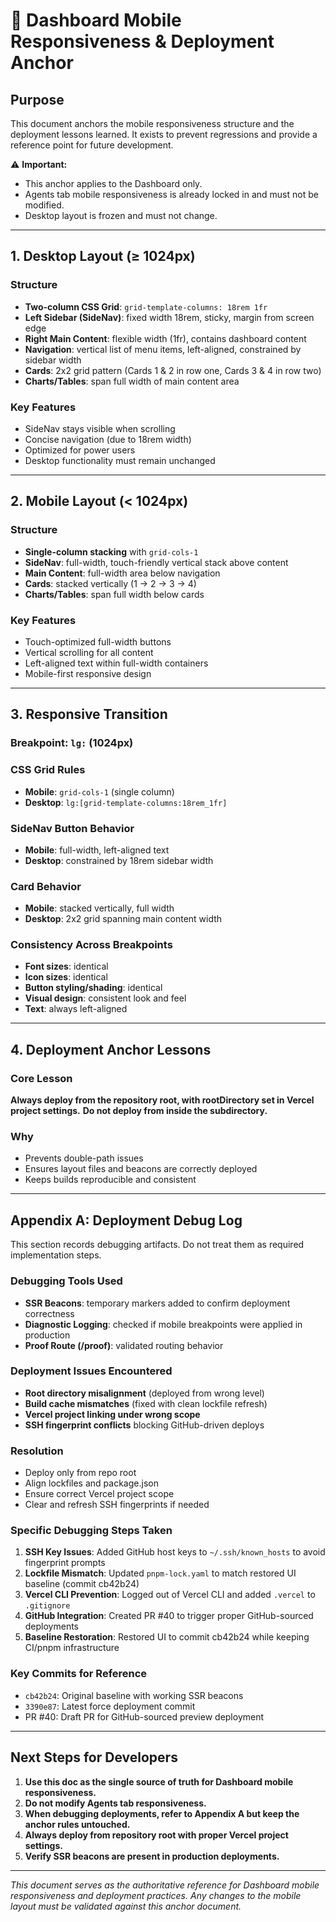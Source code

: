 # 📱 Dashboard Mobile Responsiveness & Deployment Anchor

## Purpose

This document anchors the mobile responsiveness structure and the deployment lessons learned. It exists to prevent regressions and provide a reference point for future development.

⚠️ **Important:**
- This anchor applies to the Dashboard only.
- Agents tab mobile responsiveness is already locked in and must not be modified.
- Desktop layout is frozen and must not change.

---

## 1. Desktop Layout (≥ 1024px)

### Structure
- **Two-column CSS Grid**: `grid-template-columns: 18rem 1fr`
- **Left Sidebar (SideNav)**: fixed width 18rem, sticky, margin from screen edge
- **Right Main Content**: flexible width (1fr), contains dashboard content
- **Navigation**: vertical list of menu items, left-aligned, constrained by sidebar width
- **Cards**: 2x2 grid pattern (Cards 1 & 2 in row one, Cards 3 & 4 in row two)
- **Charts/Tables**: span full width of main content area

### Key Features
- SideNav stays visible when scrolling
- Concise navigation (due to 18rem width)
- Optimized for power users
- Desktop functionality must remain unchanged

---

## 2. Mobile Layout (< 1024px)

### Structure
- **Single-column stacking** with `grid-cols-1`
- **SideNav**: full-width, touch-friendly vertical stack above content
- **Main Content**: full-width area below navigation
- **Cards**: stacked vertically (1 → 2 → 3 → 4)
- **Charts/Tables**: span full width below cards

### Key Features
- Touch-optimized full-width buttons
- Vertical scrolling for all content
- Left-aligned text within full-width containers
- Mobile-first responsive design

---

## 3. Responsive Transition

### Breakpoint: `lg:` (1024px)

### CSS Grid Rules
- **Mobile**: `grid-cols-1` (single column)
- **Desktop**: `lg:[grid-template-columns:18rem_1fr]`

### SideNav Button Behavior
- **Mobile**: full-width, left-aligned text
- **Desktop**: constrained by 18rem sidebar width

### Card Behavior
- **Mobile**: stacked vertically, full width
- **Desktop**: 2x2 grid spanning main content width

### Consistency Across Breakpoints
- **Font sizes**: identical
- **Icon sizes**: identical
- **Button styling/shading**: identical
- **Visual design**: consistent look and feel
- **Text**: always left-aligned

---

## 4. Deployment Anchor Lessons

### Core Lesson

**Always deploy from the repository root, with rootDirectory set in Vercel project settings.**
**Do not deploy from inside the subdirectory.**

### Why
- Prevents double-path issues
- Ensures layout files and beacons are correctly deployed
- Keeps builds reproducible and consistent

---

## Appendix A: Deployment Debug Log

This section records debugging artifacts. Do not treat them as required implementation steps.

### Debugging Tools Used
- **SSR Beacons**: temporary markers added to confirm deployment correctness
- **Diagnostic Logging**: checked if mobile breakpoints were applied in production
- **Proof Route (/__proof__)**: validated routing behavior

### Deployment Issues Encountered
- **Root directory misalignment** (deployed from wrong level)
- **Build cache mismatches** (fixed with clean lockfile refresh)
- **Vercel project linking under wrong scope**
- **SSH fingerprint conflicts** blocking GitHub-driven deploys

### Resolution
- Deploy only from repo root
- Align lockfiles and package.json
- Ensure correct Vercel project scope
- Clear and refresh SSH fingerprints if needed

### Specific Debugging Steps Taken
1. **SSH Key Issues**: Added GitHub host keys to `~/.ssh/known_hosts` to avoid fingerprint prompts
2. **Lockfile Mismatch**: Updated `pnpm-lock.yaml` to match restored UI baseline (commit cb42b24)
3. **Vercel CLI Prevention**: Logged out of Vercel CLI and added `.vercel` to `.gitignore`
4. **GitHub Integration**: Created PR #40 to trigger proper GitHub-sourced deployments
5. **Baseline Restoration**: Restored UI to commit cb42b24 while keeping CI/pnpm infrastructure

### Key Commits for Reference
- `cb42b24`: Original baseline with working SSR beacons
- `3390e87`: Latest force deployment commit
- PR #40: Draft PR for GitHub-sourced preview deployment

---

## Next Steps for Developers

1. **Use this doc as the single source of truth for Dashboard mobile responsiveness.**
2. **Do not modify Agents tab responsiveness.**
3. **When debugging deployments, refer to Appendix A but keep the anchor rules untouched.**
4. **Always deploy from repository root with proper Vercel project settings.**
5. **Verify SSR beacons are present in production deployments.**

---

*This document serves as the authoritative reference for Dashboard mobile responsiveness and deployment practices. Any changes to the mobile layout must be validated against this anchor document.*
